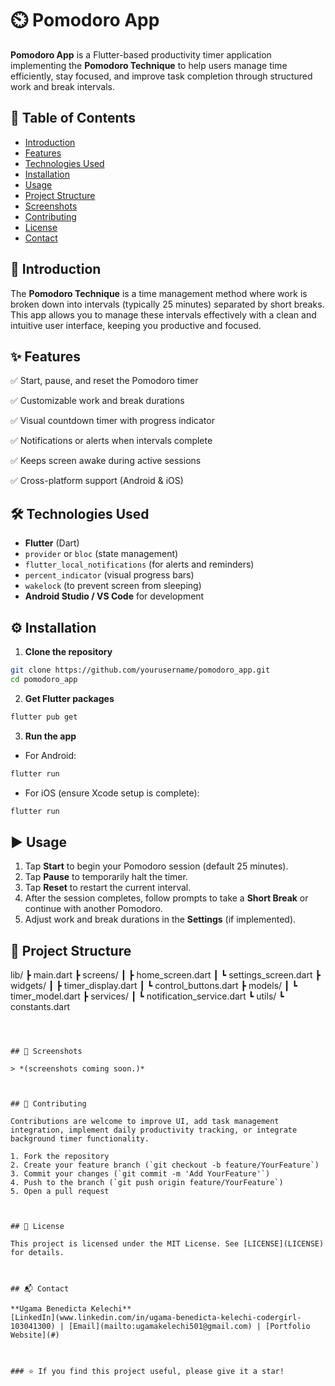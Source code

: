 # ⏲️ Pomodoro App

**Pomodoro App** is a Flutter-based productivity timer application implementing the **Pomodoro Technique** to help users manage time efficiently, stay focused, and improve task completion through structured work and break intervals.



## 📑 Table of Contents

* [Introduction](#introduction)
* [Features](#features)
* [Technologies Used](#technologies-used)
* [Installation](#installation)
* [Usage](#usage)
* [Project Structure](#project-structure)
* [Screenshots](#screenshots)
* [Contributing](#contributing)
* [License](#license)
* [Contact](#contact)



## 📝 Introduction

The **Pomodoro Technique** is a time management method where work is broken down into intervals (typically 25 minutes) separated by short breaks. This app allows you to manage these intervals effectively with a clean and intuitive user interface, keeping you productive and focused.



## ✨ Features

✅ Start, pause, and reset the Pomodoro timer

✅ Customizable work and break durations

✅ Visual countdown timer with progress indicator

✅ Notifications or alerts when intervals complete

✅ Keeps screen awake during active sessions

✅ Cross-platform support (Android & iOS)



## 🛠️ Technologies Used

* **Flutter** (Dart)
* `provider` or `bloc` (state management)
* `flutter_local_notifications` (for alerts and reminders)
* `percent_indicator` (visual progress bars)
* `wakelock` (to prevent screen from sleeping)
* **Android Studio / VS Code** for development



## ⚙️ Installation

1. **Clone the repository**

```bash
git clone https://github.com/yourusername/pomodoro_app.git
cd pomodoro_app
```

2. **Get Flutter packages**

```bash
flutter pub get
```

3. **Run the app**

* For Android:

```bash
flutter run
```

* For iOS (ensure Xcode setup is complete):

```bash
flutter run
```



## ▶️ Usage

1. Tap **Start** to begin your Pomodoro session (default 25 minutes).
2. Tap **Pause** to temporarily halt the timer.
3. Tap **Reset** to restart the current interval.
4. After the session completes, follow prompts to take a **Short Break** or continue with another Pomodoro.
5. Adjust work and break durations in the **Settings** (if implemented).



## 📁 Project Structure


lib/
 ┣ main.dart
 ┣ screens/
 ┃ ┣ home_screen.dart
 ┃ ┗ settings_screen.dart
 ┣ widgets/
 ┃ ┣ timer_display.dart
 ┃ ┗ control_buttons.dart
 ┣ models/
 ┃ ┗ timer_model.dart
 ┣ services/
 ┃ ┗ notification_service.dart
 ┗ utils/
    ┗ constants.dart
```



## 📸 Screenshots

> *(screenshots coming soon.)*



## 🤝 Contributing

Contributions are welcome to improve UI, add task management integration, implement daily productivity tracking, or integrate background timer functionality.

1. Fork the repository
2. Create your feature branch (`git checkout -b feature/YourFeature`)
3. Commit your changes (`git commit -m 'Add YourFeature'`)
4. Push to the branch (`git push origin feature/YourFeature`)
5. Open a pull request



## 📄 License

This project is licensed under the MIT License. See [LICENSE](LICENSE) for details.



## 📬 Contact

**Ugama Benedicta Kelechi**
[LinkedIn](www.linkedin.com/in/ugama-benedicta-kelechi-codergirl-103041300) | [Email](mailto:ugamakelechi501@gmail.com) | [Portfolio Website](#)



### ⭐️ If you find this project useful, please give it a star!


